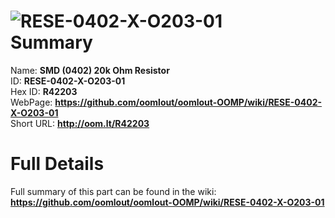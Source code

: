 
![RESE-0402-X-O203-01](https://github.com/oomlout/oomlout-OOMP/blob/master/parts/RESE-0402-X-O203-01/RESE-0402-X-O203-01_420.jpg)   
Summary
=================
  
Name: __SMD (0402) 20k Ohm Resistor__    
ID: __RESE-0402-X-O203-01__   
Hex ID: __R42203__   
WebPage: __https://github.com/oomlout/oomlout-OOMP/wiki/RESE-0402-X-O203-01__   
Short URL: __http://oom.lt/R42203__   

Full Details
==========================
Full summary of this part can be found in the wiki:   
__https://github.com/oomlout/oomlout-OOMP/wiki/RESE-0402-X-O203-01__    

